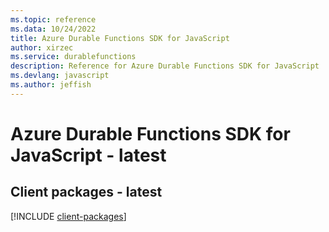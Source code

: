 ```yaml
---
ms.topic: reference
ms.data: 10/24/2022
title: Azure Durable Functions SDK for JavaScript
author: xirzec
ms.service: durablefunctions
description: Reference for Azure Durable Functions SDK for JavaScript
ms.devlang: javascript
ms.author: jeffish
---
```

# Azure Durable Functions SDK for JavaScript - latest

## Client packages - latest
[!INCLUDE [client-packages](durable-functions-client-index.md)]